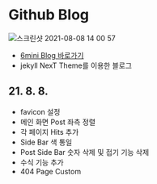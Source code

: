 # Github Blog

![스크린샷 2021-08-08 14 00 57](https://user-images.githubusercontent.com/79494088/128621391-c1fdc2ed-389b-444d-8780-40780cf2ab7e.png)

- [6mini Blog 바로가기](6mini.github.io)
- jekyll NexT Theme를 이용한 블로그

## 21. 8. 8.
- favicon 설정
- 메인 화면 Post 좌측 정렬
- 각 페이지 Hits 추가
- Side Bar 색 통일
- Post Side Bar 숫자 삭제 및 접기 기능 삭제
- 수식 기능 추가
- 404 Page Custom
